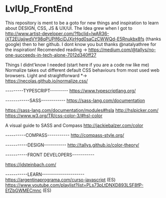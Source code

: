 # LvlUp_FrontEnd
This repository is ment to be a goto for new things and inspiration to learn about DESIGN, CSS, JS &amp; UX/UI. 
The Idea grew when I got to http://www.artist-developer.com/?fbclid=IwAR36-iXT2EUajjwdVY98qPUPlf6ciDJXjrHgd0saCzCWWQd-E5Rnukbx8fs (thanks google) then to her github. I dont know you but thanks @natalyathree for the inspiration! 
Recomended reading -> https://medium.com/@tallys/no-one-succeeds-in-tech-alone-7012d340ff27 

Things I didnt'know I needed (start here if you are a code nw like me)
Normalize takes out different default CSS behaviours from most used web browsers. Light and straightforward *-> https://necolas.github.io/normalize.css/

---------TYPESCRIPT---------
https://www.typescriptlang.org/

------------SASS------------
https://sass-lang.com/documentation

https://sass-lang.com/documentation/modules#hsla
http://hslpicker.com/
https://www.w3.org/TR/css-color-3/#hsl-color

A visual guide to SASS and Compass http://jackiebalzer.com/color

----------COMPASS-----------
http://compass-style.org/

-----------DESIGN-----------
http://tallys.github.io/color-theory/

-----------FRONT DEVELOPERS-----------

https://jdsteinbach.com/

-----------LEARN---------------------
https://argentinaprograma.com/curso-javascript (ES)
https://www.youtube.com/playlist?list=PLs73pLtDNXD893LSF8fP-EfZbGWMECmnc (ES)
